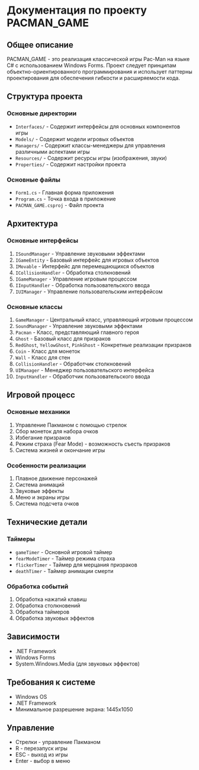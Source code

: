 # Документация по проекту PACMAN_GAME

## Общее описание
PACMAN_GAME - это реализация классической игры Pac-Man на языке C# с использованием Windows Forms. Проект следует принципам объектно-ориентированного программирования и использует паттерны проектирования для обеспечения гибкости и расширяемости кода.

## Структура проекта

### Основные директории
- `Interfaces/` - Содержит интерфейсы для основных компонентов игры
- `Models/` - Содержит модели игровых объектов
- `Managers/` - Содержит классы-менеджеры для управления различными аспектами игры
- `Resources/` - Содержит ресурсы игры (изображения, звуки)
- `Properties/` - Содержит настройки проекта

### Основные файлы
- `Form1.cs` - Главная форма приложения
- `Program.cs` - Точка входа в приложение
- `PACMAN_GAME.csproj` - Файл проекта

## Архитектура

### Основные интерфейсы
1. `ISoundManager` - Управление звуковыми эффектами
2. `IGameEntity` - Базовый интерфейс для игровых объектов
3. `IMovable` - Интерфейс для перемещающихся объектов
4. `ICollisionHandler` - Обработка столкновений
5. `IGameManager` - Управление игровым процессом
6. `IInputHandler` - Обработка пользовательского ввода
7. `IUIManager` - Управление пользовательским интерфейсом

### Основные классы
1. `GameManager` - Центральный класс, управляющий игровым процессом
2. `SoundManager` - Управление звуковыми эффектами
3. `Pacman` - Класс, представляющий главного героя
4. `Ghost` - Базовый класс для призраков
5. `RedGhost`, `YellowGhost`, `PinkGhost` - Конкретные реализации призраков
6. `Coin` - Класс для монеток
7. `Wall` - Класс для стен
8. `CollisionHandler` - Обработчик столкновений
9. `UIManager` - Менеджер пользовательского интерфейса
10. `InputHandler` - Обработчик пользовательского ввода

## Игровой процесс

### Основные механики
1. Управление Пакманом с помощью стрелок
2. Сбор монеток для набора очков
3. Избегание призраков
4. Режим страха (Fear Mode) - возможность съесть призраков
5. Система жизней и окончание игры

### Особенности реализации
1. Плавное движение персонажей
2. Система анимаций
3. Звуковые эффекты
4. Меню и экраны игры
5. Система подсчета очков

## Технические детали

### Таймеры
- `gameTimer` - Основной игровой таймер
- `fearModeTimer` - Таймер режима страха
- `flickerTimer` - Таймер для мерцания призраков
- `deathTimer` - Таймер анимации смерти

### Обработка событий
1. Обработка нажатий клавиш
2. Обработка столкновений
3. Обработка таймеров
4. Обработка звуковых эффектов

## Зависимости
- .NET Framework
- Windows Forms
- System.Windows.Media (для звуковых эффектов)

## Требования к системе
- Windows OS
- .NET Framework
- Минимальное разрешение экрана: 1445x1050

## Управление
- Стрелки - управление Пакманом
- R - перезапуск игры
- ESC - выход из игры
- Enter - выбор в меню 